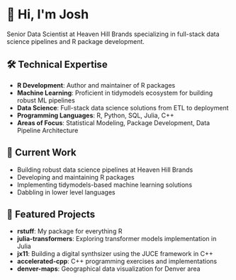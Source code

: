 # 👋 Hi, I'm Josh

Senior Data Scientist at Heaven Hill Brands specializing in full-stack data science pipelines and R package development.

## 🛠️ Technical Expertise
- **R Development**: Author and maintainer of R packages
- **Machine Learning**: Proficient in tidymodels ecosystem for building robust ML pipelines
- **Data Science**: Full-stack data science solutions from ETL to deployment
- **Programming Languages**: R, Python, SQL, Julia, C++
- **Areas of Focus**: Statistical Modeling, Package Development, Data Pipeline Architecture

## 💼 Current Work
- Building robust data science pipelines at Heaven Hill Brands
- Developing and maintaining R packages
- Implementing tidymodels-based machine learning solutions
- Dabbling in lower level languages

## 🌟 Featured Projects
- **rstuff**: My package for everything R
- **julia-transformers**: Exploring transformer models implementation in Julia
- **jx11**: Building a digital synthsizer using the JUCE framework in C++
- **accelerated-cpp**: C++ programming exercises and implementations
- **denver-maps**: Geographical data visualization for Denver area
